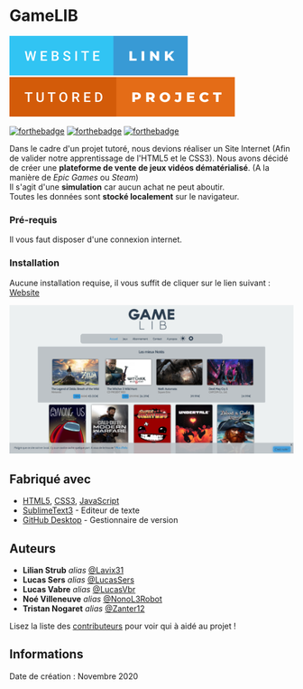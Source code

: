 # GameLIB

[![forthebadge](./img/readmeData/website.svg)](https://lucasvbr.github.io/GameLIB/)
[![forthebadge](./img/readmeData/tutored.svg)](https://forthebadge.com)

[![forthebadge](https://forthebadge.com/images/badges/uses-html.svg)](https://forthebadge.com)
[![forthebadge](https://forthebadge.com/images/badges/uses-css.svg)](https://forthebadge.com)
[![forthebadge](https://forthebadge.com/images/badges/uses-js.svg)](https://forthebadge.com)

Dans le cadre d'un projet tutoré, nous devions réaliser un Site Internet (Afin de valider notre apprentissage de l'HTML5 et le CSS3).
Nous avons décidé de créer une __plateforme de vente de jeux vidéos dématérialisé__. (A la manière de *Epic Games* ou *Steam*)  
Il s'agit d'une **simulation** car aucun achat ne peut aboutir.  
Toutes les données sont **stocké localement** sur le navigateur.  

### Pré-requis

Il vous faut disposer d'une connexion internet.

### Installation

Aucune installation requise, il vous suffit de cliquer sur le lien suivant : [Website](https://lucasvbr.github.io/GameLIB/)

![Preview Image](/img/readmeData/preview.png)


## Fabriqué avec

* [HTML5](https://developer.mozilla.org/fr/docs/Web/HTML), [CSS3](https://developer.mozilla.org/fr/docs/Web/CSS), [JavaScript](https://developer.mozilla.org/fr/docs/Web/JavaScript)
* [SublimeText3](https://www.sublimetext.com) - Editeur de texte
* [GitHub Desktop](https://desktop.github.com) - Gestionnaire de version

## Auteurs
* **Lilian Strub** _alias_ [@Lavix31](https://github.com/Lavix31)
* **Lucas Sers** _alias_ [@LucasSers](https://github.com/lucassers)
* **Lucas Vabre** _alias_ [@LucasVbr](https://github.com/lucasvbr)
* **Noé Villeneuve** _alias_ [@NonoL3Robot](https://github.com/NonoL3Robot)
* **Tristan Nogaret** _alias_ [@Zanter12](https://github.com/Zanter12)

Lisez la liste des [contributeurs](https://github.com/lucasvbr/GameLIB/contributors) pour voir qui à aidé au projet !

## Informations
Date de création : Novembre 2020

